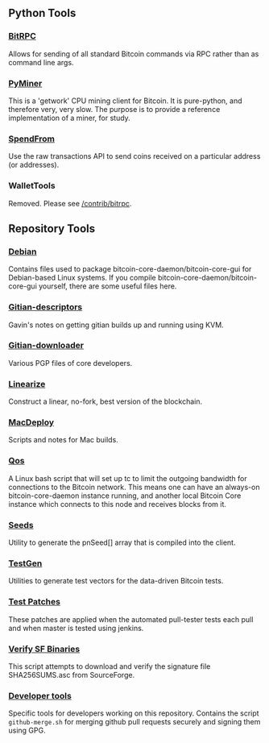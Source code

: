 Python Tools
---------------------

### [BitRPC](/contrib/bitrpc) ###
Allows for sending of all standard Bitcoin commands via RPC rather than as command line args.

### [PyMiner](/contrib/pyminer) ###

This is a 'getwork' CPU mining client for Bitcoin. It is pure-python, and therefore very, very slow.  The purpose is to provide a reference implementation of a miner, for study.

### [SpendFrom](/contrib/spendfrom) ###

Use the raw transactions API to send coins received on a particular
address (or addresses).

### WalletTools
Removed. Please see [/contrib/bitrpc](/contrib/bitrpc).

Repository Tools
---------------------

### [Debian](/contrib/debian) ###
Contains files used to package bitcoin-core-daemon/bitcoin-core-gui
for Debian-based Linux systems. If you compile bitcoin-core-daemon/bitcoin-core-gui
yourself, there are some useful files here.

### [Gitian-descriptors](/contrib/gitian-descriptors) ###
Gavin's notes on getting gitian builds up and running using KVM.

### [Gitian-downloader](/contrib/gitian-downloader)
Various PGP files of core developers. 

### [Linearize](/contrib/linearize) ###
Construct a linear, no-fork, best version of the blockchain.

### [MacDeploy](/contrib/macdeploy) ###
Scripts and notes for Mac builds. 

### [Qos](/contrib/qos) ###

A Linux bash script that will set up tc to limit the outgoing bandwidth for connections to the Bitcoin network. This means one can have an always-on bitcoin-core-daemon instance running, and another local Bitcoin Core instance which connects to this node and receives blocks from it.

### [Seeds](/contrib/seeds) ###
Utility to generate the pnSeed[] array that is compiled into the client.

### [TestGen](/contrib/testgen) ###
Utilities to generate test vectors for the data-driven Bitcoin tests.

### [Test Patches](/contrib/test-patches) ###
These patches are applied when the automated pull-tester
tests each pull and when master is tested using jenkins.

### [Verify SF Binaries](/contrib/verifysfbinaries) ###
This script attempts to download and verify the signature file SHA256SUMS.asc from SourceForge.

### [Developer tools](/control/devtools) ###
Specific tools for developers working on this repository.
Contains the script `github-merge.sh` for merging github pull requests securely and signing them using GPG.

